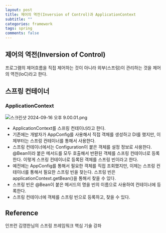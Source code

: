 ```yaml
---
layout: post
title: 제어의 역전(Inversion of Control)과 ApplicationContext
subtitle: ""
categories: framework
tags: spring
comments: false
---
```


## 제어의 역전(Inversion of Control)

프로그램의 제어흐름을 직접 제어하는 것이 아니라 외부(스프링)이 관리하는 것을 제어의 역전(loC)라고 한다.

## 스프링 컨테이너
### ApplicationContext
![스크린샷 2024-09-16 오후 9.00.01.png](..%2F..%2F..%2F..%2F..%2F..%2Fvar%2Ffolders%2F82%2F66zt2rjn769ftdd689_2327m0000gn%2FT%2FTemporaryItems%2FNSIRD_screencaptureui_f8QpUZ%2F%EC%8A%A4%ED%81%AC%EB%A6%B0%EC%83%B7%202024-09-16%20%EC%98%A4%ED%9B%84%209.00.01.png)
- ApplicationContext를 스프링 컨테이너라고 한다.
- 기존에는 개발자가 AppConfig를 사용해서 직접 객체를 생성하고 DI를 했지만, 이제부터는 스프링 컨테이너를 통해서 사용한다.
- 스프링 컨테이너에서는 Configuration이 붙은 객체를 설정 정보로 사용한다. @Bean이라 붙은 메서드를 모두 호출해서 반환된 객체를 스프링 컨테이너로 등록한다. 이렇게 스프링 컨테이너로 등록된 객체를 스프링 빈이라고 한다.
- 예전에는 AppConfig를 통해서 필요한 객체를 직접 조회했지만, 이제는 스프링 컨테이너를 통해서 필요한 스프링 빈을 찾는다. 스프링 빈은 applicationContext.getBean()을 통해서 찾을 수 있다.
- 스프링 빈은 @Bean이 붙은 메서드의 명을 빈의 이름으로 사용하여 컨테이너에 등록한다.
- 스프링 컨테이너에 객체를 스프링 빈으로 등록하고, 찾을 수 있다.

## Reference

인프런 김영한님의 스프링 프레임워크 핵심 기술 강좌